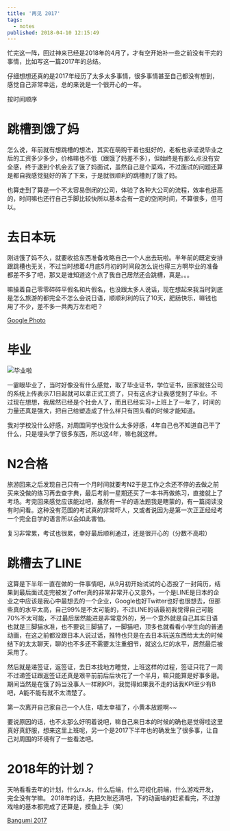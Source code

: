 ```yaml
---
title: '再见 2017'
tags:
  - notes
published: 2018-04-10 12:15:49
---
```



忙完这一阵，回过神来已经是2018年的4月了，才有空开始补一些之前没有干完的事情，比如写这一篇2017年的总结。

仔细想想还真的是2017年经历了太多太多事情，很多事情甚至自己都没有想到，感觉自己非常幸运，总的来说是一个很开心的一年。
<!-- more -->

按时间顺序

# 跳槽到饿了妈

怎么说，年前就有想跳槽的想法，其实在萌购干着也挺好的，老板也承诺说毕业之后的工资多少多少，价格嘛也不低（跟饿了妈差不多），但始终是有那么点没有安全感，终于逮到个机会去了饿了妈面试，虽然自己是个菜鸡，不过面试的问题还算是都自我感觉挺好的答了下来，于是就很顺利的跳槽到了饿了妈。

也算走到了算是一个不太容易倒闭的公司，体验了各种大公司的流程，效率也挺高的，时间嘛也还行自己手脚比较快所以基本会有一定的空闲时间，不算很多，但可以。

# 去日本玩

刚进饿了妈不久，就要收拾东西准备攻略自己一个人出去玩啦。半年前的既定安排跟跳槽也无关，不过当时想着4月底5月初的时间段怎么说也得三方啊毕业的准备都差不多了吧，那又是谁知道这个点了我自己居然还会跳槽，真是。。。

嘛操着自己零零碎碎平假名和片假名，也没跟太多人说话，现在想起来我当时到底是怎么旅游的都完全不怎么会说日语，顺顺利利的玩了10天，肥肠快乐，嘛钱也用了不少，差不多一共两万左右吧？

[Google Photo](https://photos.app.goo.gl/Gh0Qox7rmOz3rRqz2)

# 毕业

<div class="IMGalignRight" style="width: 330px;">

![毕业啦](https://i.loli.net/2018/04/10/5acc59ab88143.jpg)</div>

一霎眼毕业了，当时好像没有什么感觉，取了毕业证书，学位证书，回家就往公司的系统上传表示7.1日起就可以拿正式工资了，只有这点才让我感觉到了毕业。不过现在想想，我居然已经是个社会人了，而且已经实习+上班上了一年了，时间的力量还真是强大，把自己给塑造成了什么样只有回头看的时候才能知道。

我对学校没什么好感，对周围同学也没什么太多好感，4年自己也不知道自己干了什么，只是埋头学了很多东西，所以这4年，嘛也就这样。

# N2合格

旅游回来之后发现自己只有一个月时间就要考N2于是工作之余还不停的去做之前买来没做的练习再去查字典，最后考前一星期还买了一本书再做练习，直接就上了考场。考完回来感觉应该能过吧，虽然有一半的语法题我是瞎蒙的，有一篇阅读没有时间看。这种没有范围的考试真的非常吓人，又或者说因为是第一次正正经经考一个完全自学的语言所以会如此害怕。

复习非常累，考试也很累，幸好最后顺利通过，还是很开心的（分数不高啦）

# 跳槽去了LINE

这算是下半年一直在做的一件事情吧，从9月初开始试试的心态投了一封简历，结果到最后面试走完被发了offer真的非常非常开心又意外，一个是LINE是日本的企业之中应该是我心中最想去的一个企业，Google也好Twitter也好也很想去，但那些真的水平太高，自己99%是不太可能的，不过LINE的话最初我觉得自己可能70%不太可能，不过最后居然能进是非常意外的，另一个意外就是自己其实日语也就是三脚猫水准，也不要说三脚猫了，一脚猫吧，顶多也就看看小学生向的普通动画，在这之前都没跟日本人说过话，推特也只是在去日本玩送东西给太太的时候结下的太太聊天，聊的也不多还不需要太注重细节，就这么烂的水平，居然最后被采用了。

然后就是递签证，返签证，去日本找地方睡觉，上班这样的过程，签证只花了一周不过递签证跟返签证还真是艰辛前前后后块花了一个半月，嘛只能算是好事多磨。期间当然是在饿了妈当没事人一样刷KPI，我觉得如果我不走的话我KPI至少有B吧，A能不能有就不太清楚了。

第一次离开自己家自己一个人住，唔太幸福了，小黄本放题啊~~

要说原因的话，也不太那么好明着说吧，嘛自己来日本的时候的确也是觉得哇这里真好真舒服，想来这里上班呢，另一个是2017下半年也的确发生了很多事，让自己对周围的环境有了一些看法吧。

# 2018年的计划？

天呐看看去年的计划，什么rxJs，什么后端，什么可视化前端，什么游戏开发，完全没有学嘛。
2018年的话，先把欠账还清吧，下的动画啥的赶紧看完，不过游戏啥的基本都完成了还算是，摸鱼上手（笑）

[Bangumi 2017](https://bgm.tv/award/2017/xingo)

